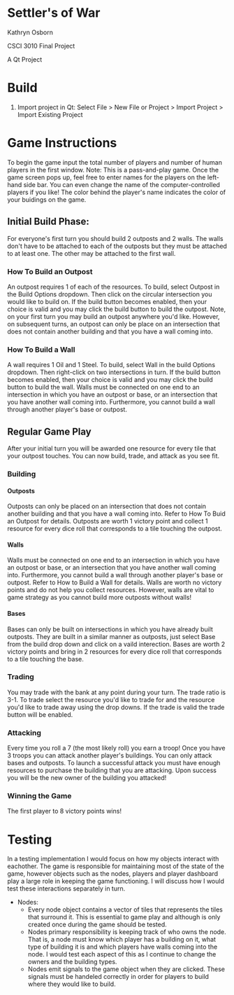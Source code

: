 # Settler's of War
Kathryn Osborn

CSCI 3010 Final Project

A Qt Project

# Build
1. Import project in Qt: Select File > New File or Project > Import Project > Import Existing Project

# Game Instructions
To begin the game input the total number of players and number of human players in the first window. Note: This is a pass-and-play game. Once the game screen pops up, feel free to enter names for the players on the left-hand side bar. You can even change the name of the computer-controlled players if you like! The color behind the player's name indicates the color of your buidings on the game. 
## Initial Build Phase:
For everyone's first turn you should build 2 outposts and 2 walls. The walls don't have to be attached to each of the outposts but they must be attached to at least one. The other may be attached to the first wall.

### How To Build an Outpost
An outpost requires 1 of each of the resources. To build, select Outpost in the Build Options dropdown. Then click on the circular intersection you would like to build on. If the build button becomes enabled, then your choice is valid and you may click the build button to build the outpost. Note, on your first turn you may build an outpost anywhere you'd like. However, on subsequent turns, an outpost can only be place on an intersection that does not contain another building and that you have a wall coming into. 

### How To Build a Wall
A wall requires 1 Oil and 1 Steel. To build, select Wall in the build Options dropdown. Then right-click on two intersections in turn. If the build button becomes enabled, then your choice is valid and you may click the build button to build the wall. Walls must be connected on one end to an intersection in which you have an outpost or base, or an intersection that you have another wall coming into. Furthermore, you cannot build a wall through another player's base or outpost. 

## Regular Game Play

After your initial turn you will be awarded one resource for every tile that your outpost touches. You can now build, trade, and attack as you see fit. 

### Building

#### Outposts
Outposts can only be placed on an intersection that does not contain another building and that you have a wall coming into. Refer to How To Buid an Outpost for details. Outposts are worth 1 victory point and collect 1 resource for every dice roll that corresponds to a tile touching the outpost. 

#### Walls
Walls must be connected on one end to an intersection in which you have an outpost or base, or an intersection that you have another wall coming into. Furthermore, you cannot build a wall through another player's base or outpost. Refer to How to Build a Wall for details. Walls are worth no victory points and do not help you collect resources. However, walls are vital to game strategy as you cannot build more outposts without walls!

#### Bases
Bases can only be built on intersections in which you have already built outposts. They are built in a similar manner as outposts, just select Base from the build drop down and click on a vaild interection. Bases are worth 2 victory points and bring in 2 resources for every dice roll that corresponds to a tile touching the base. 

### Trading
You may trade with the bank at any point during your turn. The trade ratio is 3-1. To trade select the resource you'd like to trade for and the resource you'd like to trade away using the drop downs. If the trade is valid the trade button will be enabled. 

### Attacking
Every time you roll a 7 (the most likely roll) you earn a troop! Once you have 3 troops you can attack another player's buildings. You can only attack bases and outposts. To launch a successful attack you must have enough resources to purchase the building that you are attacking. Upon success you will be the new owner of the building you attacked!

### Winning the Game
The first player to 8 victory points wins! 

# Testing 
In a testing implementation I would focus on how my objects interact with eachother. The game is responsible for maintaining most of the state of the game, however objects such as the nodes, players and player dashboard play a large role in keeping the game functioning. I will discuss how I would test these interactions separately in turn. 
* Nodes: 
  * Every node object contains a vector of tiles that represents the tiles that surround it. This is essential to game play and although is only created once during the game should be tested.
  * Nodes primary responsibility is keeping track of who owns the node. That is, a node must know which player has a building on it, what type of building it is and which players have walls coming into the node. I would test each aspect of this as I continue to change the owners and the building types. 
  * Nodes emit signals to the game object when they are clicked. These signals must be handeled correctly in order for players to build where they would like to build. 
